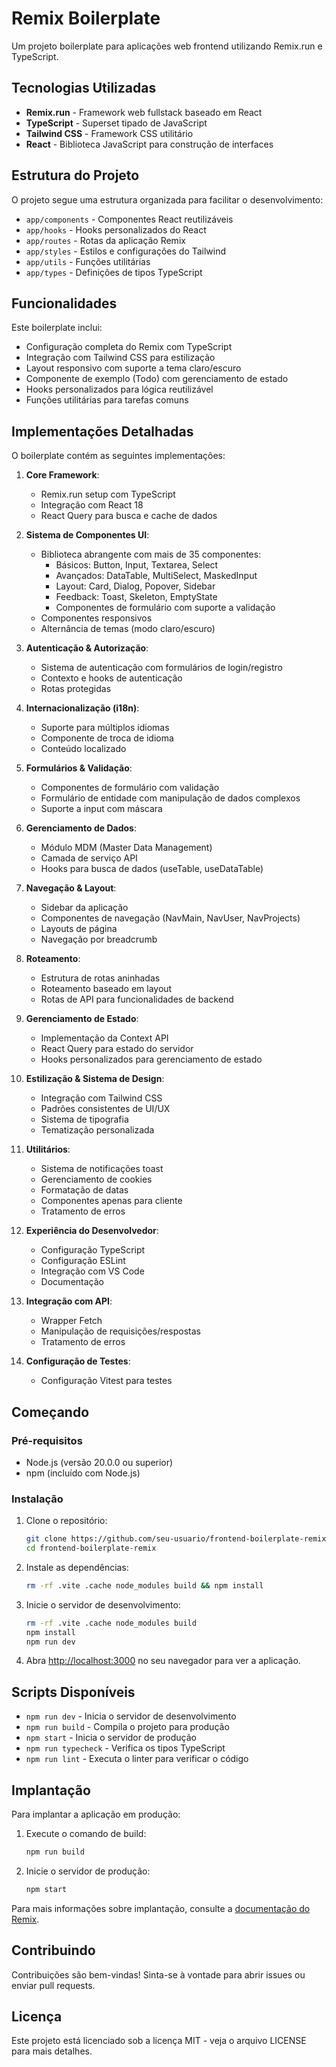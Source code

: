 # Remix Boilerplate

Um projeto boilerplate para aplicações web frontend utilizando Remix.run e TypeScript.

## Tecnologias Utilizadas

- **Remix.run** - Framework web fullstack baseado em React
- **TypeScript** - Superset tipado de JavaScript
- **Tailwind CSS** - Framework CSS utilitário
- **React** - Biblioteca JavaScript para construção de interfaces

## Estrutura do Projeto

O projeto segue uma estrutura organizada para facilitar o desenvolvimento:

- `app/components` - Componentes React reutilizáveis
- `app/hooks` - Hooks personalizados do React
- `app/routes` - Rotas da aplicação Remix
- `app/styles` - Estilos e configurações do Tailwind
- `app/utils` - Funções utilitárias
- `app/types` - Definições de tipos TypeScript

## Funcionalidades

Este boilerplate inclui:

- Configuração completa do Remix com TypeScript
- Integração com Tailwind CSS para estilização
- Layout responsivo com suporte a tema claro/escuro
- Componente de exemplo (Todo) com gerenciamento de estado
- Hooks personalizados para lógica reutilizável
- Funções utilitárias para tarefas comuns

## Implementações Detalhadas

O boilerplate contém as seguintes implementações:

1. **Core Framework**:

   - Remix.run setup com TypeScript
   - Integração com React 18
   - React Query para busca e cache de dados

2. **Sistema de Componentes UI**:

   - Biblioteca abrangente com mais de 35 componentes:
     - Básicos: Button, Input, Textarea, Select
     - Avançados: DataTable, MultiSelect, MaskedInput
     - Layout: Card, Dialog, Popover, Sidebar
     - Feedback: Toast, Skeleton, EmptyState
     - Componentes de formulário com suporte a validação
   - Componentes responsivos
   - Alternância de temas (modo claro/escuro)

3. **Autenticação & Autorização**:

   - Sistema de autenticação com formulários de login/registro
   - Contexto e hooks de autenticação
   - Rotas protegidas

4. **Internacionalização (i18n)**:

   - Suporte para múltiplos idiomas
   - Componente de troca de idioma
   - Conteúdo localizado

5. **Formulários & Validação**:

   - Componentes de formulário com validação
   - Formulário de entidade com manipulação de dados complexos
   - Suporte a input com máscara

6. **Gerenciamento de Dados**:

   - Módulo MDM (Master Data Management)
   - Camada de serviço API
   - Hooks para busca de dados (useTable, useDataTable)

7. **Navegação & Layout**:

   - Sidebar da aplicação
   - Componentes de navegação (NavMain, NavUser, NavProjects)
   - Layouts de página
   - Navegação por breadcrumb

8. **Roteamento**:

   - Estrutura de rotas aninhadas
   - Roteamento baseado em layout
   - Rotas de API para funcionalidades de backend

9. **Gerenciamento de Estado**:

   - Implementação da Context API
   - React Query para estado do servidor
   - Hooks personalizados para gerenciamento de estado

10. **Estilização & Sistema de Design**:

    - Integração com Tailwind CSS
    - Padrões consistentes de UI/UX
    - Sistema de tipografia
    - Tematização personalizada

11. **Utilitários**:

    - Sistema de notificações toast
    - Gerenciamento de cookies
    - Formatação de datas
    - Componentes apenas para cliente
    - Tratamento de erros

12. **Experiência do Desenvolvedor**:

    - Configuração TypeScript
    - Configuração ESLint
    - Integração com VS Code
    - Documentação

13. **Integração com API**:

    - Wrapper Fetch
    - Manipulação de requisições/respostas
    - Tratamento de erros

14. **Configuração de Testes**:
    - Configuração Vitest para testes

## Começando

### Pré-requisitos

- Node.js (versão 20.0.0 ou superior)
- npm (incluído com Node.js)

### Instalação

1. Clone o repositório:

   ```bash
   git clone https://github.com/seu-usuario/frontend-boilerplate-remix.git
   cd frontend-boilerplate-remix
   ```

2. Instale as dependências:

   ```bash
   rm -rf .vite .cache node_modules build && npm install
   ```

3. Inicie o servidor de desenvolvimento:

   ```bash
   rm -rf .vite .cache node_modules build
   npm install
   npm run dev
   ```

4. Abra [http://localhost:3000](http://localhost:3000) no seu navegador para ver a aplicação.

## Scripts Disponíveis

- `npm run dev` - Inicia o servidor de desenvolvimento
- `npm run build` - Compila o projeto para produção
- `npm start` - Inicia o servidor de produção
- `npm run typecheck` - Verifica os tipos TypeScript
- `npm run lint` - Executa o linter para verificar o código

## Implantação

Para implantar a aplicação em produção:

1. Execute o comando de build:

   ```bash
   npm run build
   ```

2. Inicie o servidor de produção:
   ```bash
   npm start
   ```

Para mais informações sobre implantação, consulte a [documentação do Remix](https://remix.run/docs/en/main/guides/deployment).

## Contribuindo

Contribuições são bem-vindas! Sinta-se à vontade para abrir issues ou enviar pull requests.

## Licença

Este projeto está licenciado sob a licença MIT - veja o arquivo LICENSE para mais detalhes.
